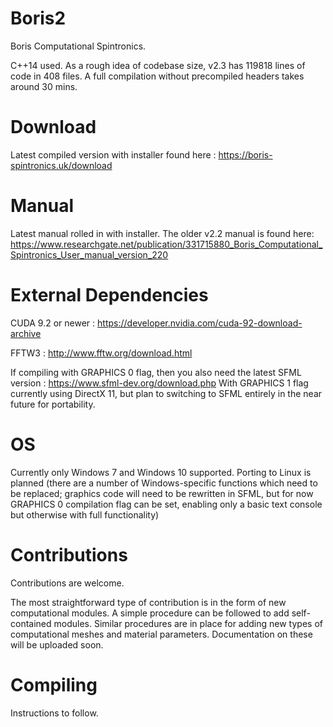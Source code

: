 # Boris2

Boris Computational Spintronics.

C++14 used. 
As a rough idea of codebase size, v2.3 has 119818 lines of code in 408 files. A full compilation without precompiled headers takes around 30 mins.

# Download

Latest compiled version with installer found here : https://boris-spintronics.uk/download

# Manual

Latest manual rolled in with installer. The older v2.2 manual is found here: https://www.researchgate.net/publication/331715880_Boris_Computational_Spintronics_User_manual_version_220

# External Dependencies

CUDA 9.2 or newer : https://developer.nvidia.com/cuda-92-download-archive

FFTW3 : http://www.fftw.org/download.html

If compiling with GRAPHICS 0 flag, then you also need the latest SFML version : https://www.sfml-dev.org/download.php
With GRAPHICS 1 flag currently using DirectX 11, but plan to switching to SFML entirely in the near future for portability.

# OS

Currently only Windows 7 and Windows 10 supported. Porting to Linux is planned (there are a number of Windows-specific functions which need to be replaced; graphics code will need to be rewritten in SFML, but for now GRAPHICS 0 compilation flag can be set, enabling only a basic text console but otherwise with full functionality)

# Contributions

Contributions are welcome. 

The most straightforward type of contribution is in the form of new computational modules. A simple procedure can be followed to add self-contained modules. Similar procedures are in place for adding new types of computational meshes and material parameters. Documentation on these will be uploaded soon.

# Compiling

Instructions to follow.
